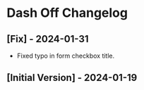 # Dash Off Changelog

## [Fix] - 2024-01-31

- Fixed typo in form checkbox title.

## [Initial Version] - 2024-01-19
